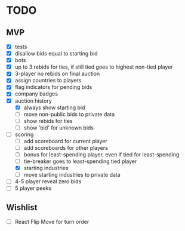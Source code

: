 # TODO

## MVP

- [x] tests
- [x] disallow bids equal to starting bid
- [x] bots
- [x] up to 3 rebids for ties, if still tied goes to highest non-tied player
- [x] 3-player no rebids on final auction
- [x] assign countries to players
- [x] flag indicators for pending bids
- [x] company badges
- [x] auction history
  - [x] always show starting bid
  - [ ] move non-public bids to private data
  - [ ] show rebids for ties
  - [ ] show 'bid' for unknown bids
- [ ] scoring
  - [ ] add scoreboard for current player
  - [ ] add scoreboards for other players
  - [ ] bonus for least-spending player, even if tied for least-spending
  - [ ] tie-breaker goes to least-spending tied player
  - [x] starting industries
  - [ ] move starting industries to private data
- [ ] 4-5 player reveal zero bids
- [ ] 5 player peeks

## Wishlist

- [ ] React Flip Move for turn order
